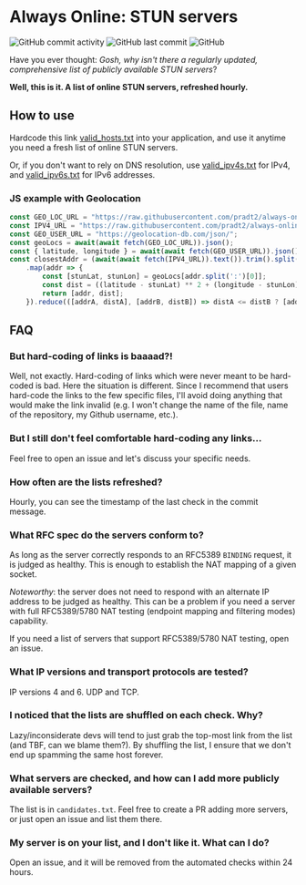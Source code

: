 # Always Online: STUN servers
![GitHub commit activity](https://img.shields.io/github/commit-activity/w/pradt2/always-online-stun?style=for-the-badge)
![GitHub last commit](https://img.shields.io/github/last-commit/pradt2/always-online-stun?style=for-the-badge)
![GitHub](https://img.shields.io/github/license/pradt2/always-online-stun?style=for-the-badge)

Have you ever thought: *Gosh, why isn't there a regularly updated, comprehensive list of publicly available STUN servers*?

**Well, this is it. A list of online STUN servers, refreshed hourly.**

## How to use
Hardcode this link [valid_hosts.txt](https://raw.githubusercontent.com/pradt2/always-online-stun/master/valid_hosts.txt) into your application, and use it anytime you need a fresh list of online STUN servers.

Or, if you don't want to rely on DNS resolution, use [valid_ipv4s.txt](https://raw.githubusercontent.com/pradt2/always-online-stun/master/valid_ipv4s.txt) for IPv4, and [valid_ipv6s.txt](https://raw.githubusercontent.com/pradt2/always-online-stun/master/valid_ipv6s.txt) for IPv6 addresses.

### JS example with Geolocation

```javascript
const GEO_LOC_URL = "https://raw.githubusercontent.com/pradt2/always-online-stun/master/geoip_cache.txt";
const IPV4_URL = "https://raw.githubusercontent.com/pradt2/always-online-stun/master/valid_ipv4s.txt";
const GEO_USER_URL = "https://geolocation-db.com/json/";
const geoLocs = await(await fetch(GEO_LOC_URL)).json();
const { latitude, longitude } = await(await fetch(GEO_USER_URL)).json();
const closestAddr = (await(await fetch(IPV4_URL)).text()).trim().split('\n')
    .map(addr => {
        const [stunLat, stunLon] = geoLocs[addr.split(':')[0]];
        const dist = ((latitude - stunLat) ** 2 + (longitude - stunLon) ** 2 ) ** .5;
        return [addr, dist];
    }).reduce(([addrA, distA], [addrB, distB]) => distA <= distB ? [addrA, distA] : [addrB, distB])[0];
```

## FAQ

### But hard-coding of links is baaaad?!
Well, not exactly. Hard-coding of links which were never meant to be hard-coded is bad.
Here the situation is different. Since I recommend that users hard-code the links to the few specific files, I'll avoid doing anything that would make the link invalid (e.g. I won't change the name of the file, name of the repository, my Github username, etc.).

### But I still don't feel comfortable hard-coding any links...
Feel free to open an issue and let's discuss your specific needs.

### How often are the lists refreshed?
Hourly, you can see the timestamp of the last check in the commit message.

### What RFC spec do the servers conform to? 
As long as the server correctly responds to an RFC5389 `BINDING` request, it is judged as healthy. 
This is enough to establish the NAT mapping of a given socket. 

_Noteworthy_: the server does not need to respond with an alternate IP address to be judged as healthy.
This can be a problem if you need a server with full RFC5389/5780 NAT testing (endpoint mapping and filtering modes) capability.

If you need a list of servers that support RFC5389/5780 NAT testing, open an issue.

### What IP versions and transport protocols are tested?
IP versions 4 and 6. UDP and TCP.

### I noticed that the lists are shuffled on each check. Why?
Lazy/inconsiderate devs will tend to just grab the top-most link from the list (and TBF, can we blame them?).
By shuffling the list, I ensure that we don't end up spamming the same host forever.

### What servers are checked, and how can I add more publicly available servers?
The list is in `candidates.txt`. Feel free to create a PR adding more servers, or just open an issue and list them there.

### My server is on your list, and I don't like it. What can I do?
Open an issue, and it will be removed from the automated checks within 24 hours.

